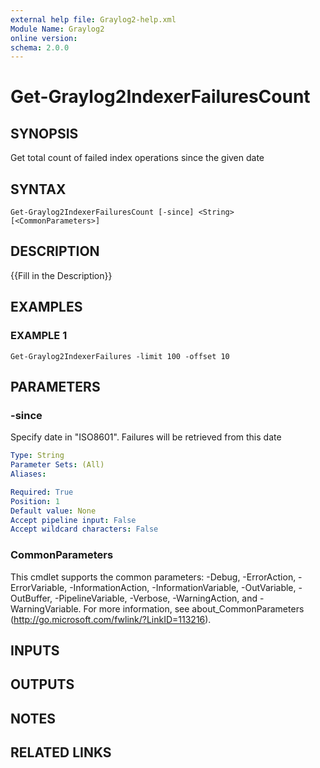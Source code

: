 ```yaml
---
external help file: Graylog2-help.xml
Module Name: Graylog2
online version:
schema: 2.0.0
---
```


# Get-Graylog2IndexerFailuresCount

## SYNOPSIS
Get total count of failed index operations since the given date

## SYNTAX

```
Get-Graylog2IndexerFailuresCount [-since] <String> [<CommonParameters>]
```

## DESCRIPTION
{{Fill in the Description}}

## EXAMPLES

### EXAMPLE 1
```
Get-Graylog2IndexerFailures -limit 100 -offset 10
```

## PARAMETERS

### -since
Specify date in "ISO8601".
Failures will be retrieved from this date

```yaml
Type: String
Parameter Sets: (All)
Aliases:

Required: True
Position: 1
Default value: None
Accept pipeline input: False
Accept wildcard characters: False
```

### CommonParameters
This cmdlet supports the common parameters: -Debug, -ErrorAction, -ErrorVariable, -InformationAction, -InformationVariable, -OutVariable, -OutBuffer, -PipelineVariable, -Verbose, -WarningAction, and -WarningVariable.
For more information, see about_CommonParameters (http://go.microsoft.com/fwlink/?LinkID=113216).

## INPUTS

## OUTPUTS

## NOTES

## RELATED LINKS
